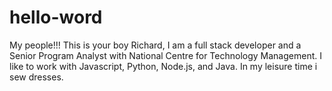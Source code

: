 # hello-word
My people!!!
This is your boy Richard, I am a full stack developer and a Senior Program Analyst with National Centre for Technology Management. I like to work with Javascript, Python, Node.js, and Java. In my leisure time i sew dresses.
